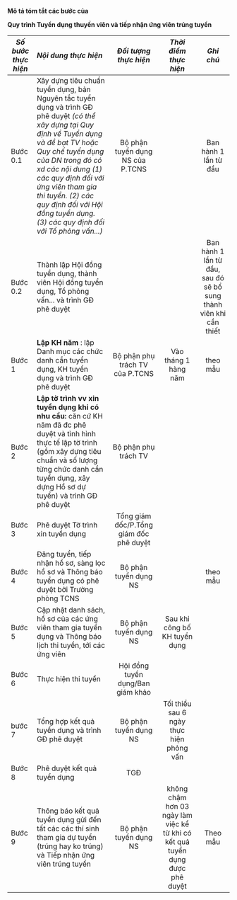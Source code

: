 **Mô tả tóm tắt các bước của**

**Quy trình Tuyển dụng thuyền viên và tiếp nhận ứng viên trúng tuyển**

| ***Số bước thực hiện*** | ***Nội dung thực hiện*** | ***Đối tượng thực hiện*** | ***Thời điểm thực hiện*** | ***Ghi chú*** |
|----|:---|:--:|:--:|:--:|
| Bước 0.1 | Xây dựng tiêu chuẩn tuyển dụng, bản Nguyên tắc tuyển dụng và trình GĐ phê duyệt *(có thể xây dựng tại Quy định về Tuyển dụng và đề bạt TV hoặc Quy chế tuyển dụng của DN trong đó có xd các nội dung (1) các quy định đối với ứng viên tham gia thi tuyển. (2) các quy định đối với Hội đồng tuyển dụng. (3) các quy định đối với Tổ phỏng vấn...)* | Bộ phận tuyển dụng NS của P.TCNS |  | Ban hành 1 lần từ đầu |
| Bước 0.2 | Thành lập Hội đồng tuyển dụng, thành viên Hội đồng tuyển dụng, Tổ phỏng vấn... và trình GĐ phê duyệt |  |  | Ban hành 1 lần từ đầu, sau đó sẽ bổ sung thành viên khi cần thiết |
| Bước 1 | **Lập KH năm** : lập Danh mục các chức danh cần tuyển dụng, KH tuyển dụng và trình GĐ phê duyệt | Bộ phận phụ trách TV của P.TCNS | Vào tháng 1 hàng năm | theo mẫu |
| Bước 2 | **Lập tờ trình vv xin tuyển dụng khi có nhu cầu:** căn cứ KH năm đã đc phê duyệt và tình hình thực tế lập tờ trình (gồm xây dựng tiêu chuẩn và số lượng từng chức danh cần tuyển dụng, xây dựng Hồ sơ dự tuyển) và trình GĐ phê duyệt | Bộ phận phụ trách TV |  |  |
| Bước 3 | Phê duyệt Tờ trình xin tuyển dụng | Tổng giám đốc/P.Tổng giám đốc phê duyệt |  |  |
| Bước 4 | Đăng tuyển, tiếp nhận hồ sơ, sàng lọc hồ sơ và Thông báo tuyển dụng có phê duyệt bởi Trưởng phòng TCNS | Bộ phận tuyển dụng NS |  | theo mẫu |
| Bước 5 | Cập nhật danh sách, hồ sơ của các ứng viên tham gia tuyển dụng và Thông báo lịch thi tuyển, tới các ứng viên | Bộ phận tuyển dụng NS | Sau khi công bố KH tuyển dụng |  |
| Bước 6 | Thực hiện thi tuyển | Hội đồng tuyển dụng/Ban giám khảo |  |  |
| bước 7 | Tổng hợp kết quả tuyển dụng và trình GĐ phê duyệt | Bộ phận tuyển dụng NS | Tối thiểu sau 6 ngày thực hiện phỏng vấn |  |
| Bước 8 | Phê duyệt kết quả tuyển dụng | TGĐ |  |  |
| Bước 9 | Thông báo kết quả tuyển dụng gửi đến tất các các thí sinh tham gia dự tuyển (trúng hay ko trúng) và Tiếp nhận ứng viên trúng tuyển | Bộ phận tuyển dụng NS | không chậm hơn 03 ngày làm việc kể từ khi có kết quả tuyển dụng được phê duyệt | Theo mẫu |
